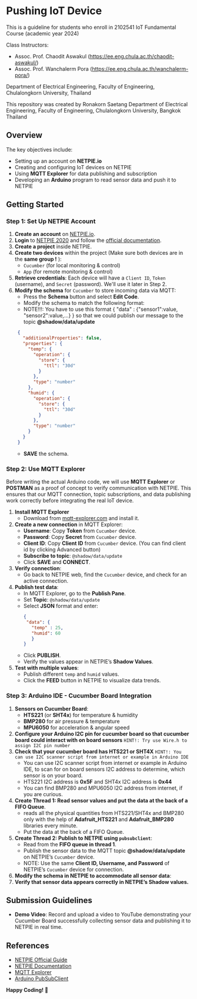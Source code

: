 # Pushing IoT Device
This is a guideline for students who enroll in 2102541 IoT Fundamental Course (academic year 2024)

Class Instructors:

- Assoc. Prof. Chaodit Aswakul (https://ee.eng.chula.ac.th/chaodit-aswakul/)
- Assoc. Prof. Wanchalerm Pora (https://ee.eng.chula.ac.th/wanchalerm-pora/)

Department of Electrical Engineering, Faculty of Engineering, Chulalongkorn University, Thailand

This repository was created by Ronakorn Saetang
Department of Electrical
Engineering, Faculty of Engineering, Chulalongkorn University, Bangkok Thailand



## Overview
The key objectives include:
- Setting up an account on **NETPIE.io**
- Creating and configuring IoT devices on NETPIE
- Using **MQTT Explorer** for data publishing and subscription
- Developing an **Arduino** program to read sensor data and push it to NETPIE

## Getting Started

### Step 1: Set Up NETPIE Account
1. **Create an account** on [NETPIE.io](https://auth.netpie.io/signup).
2. **Login** to [NETPIE 2020](https://netpie.io/guide) and follow the [official documentation](https://docs.netpie.io/en/).
3. **Create a project** inside NETPIE.
4. **Create two devices** within the project (Make sure both devices are in the **same group !** ):
   - `Cucumber` (for local monitoring & control)
   - `App` (for remote monitoring & control)
5. **Retrieve credentials**: Each device will have a `Client ID`, `Token` (username), and `Secret` (password). We'll use it later in Step 2.
6. **Modify the schema** for `Cucumber` to store incoming data via MQTT:
   - Press the **Schema** button and select **Edit Code**.
   - Modify the schema to match the following format:
   - NOTE!!!: You have to use this format { "data" : {"sensor1":value, "sensor2":value,...} } so that 
   we could publish our message to the topic **@shadow/data/update**
   ```json
    {
      "additionalProperties": false,
      "properties": {
        "temp": {
          "operation": {
            "store": {
              "ttl": "30d"
            }
          },
          "type": "number"
        },
        "humid": {
          "operation": {
            "store": {
              "ttl": "30d"
            }
          },
          "type": "number"
        }
      }
    }
   ```
   - **SAVE** the schema.

### Step 2: Use MQTT Explorer
Before writing the actual Arduino code, we will use **MQTT Explorer** or **POSTMAN** as a proof of concept to verify communication with NETPIE. This ensures that our MQTT connection, topic subscriptions, and data publishing work correctly before integrating the real IoT device.

1. **Install MQTT Explorer**
   - Download from [mqtt-explorer.com](http://mqtt-explorer.com/) and install it.
2. **Create a new connection** in MQTT Explorer:
   - **Username**: Copy **Token** from `Cucumber` device.
   - **Password**: Copy **Secret** from `Cucumber` device.
   - **Client ID**: Copy **Client ID** from `Cucumber` device. (You can find client id by clicking Advanced button)
   - **Subscribe to topic**: `@shadow/data/update`
   - Click **SAVE** and **CONNECT**.
3. **Verify connection**:
   - Go back to NETPIE web, find the `Cucumber` device, and check for an active connection.
4. **Publish test data**:
   - In MQTT Explorer, go to the **Publish Pane**.
   - Set **Topic**: `@shadow/data/update`
   - Select **JSON** format and enter:
     ```json
     {
      "data": {
        "temp" : 25,
        "humid": 60
        }
     }
     ```
   - Click **PUBLISH**.
   - Verify the values appear in NETPIE’s **Shadow Values**.
5. **Test with multiple values**:
   - Publish different `temp` and `humid` values.
   - Click the **FEED** button in NETPIE to visualize data trends.

### Step 3: Arduino IDE - Cucumber Board Integration
1. **Sensors on Cucumber Board**:
   - **HTS221** (or **SHT4x**) for temperature & humidity
   - **BMP280** for air pressure & temperature
   - **MPU6050** for acceleration & angular speed
2. **Configure your Arduino I2C pin for cucumber board so that cucumber board could interact with on board sensors** `HINT!: Try use Wire.h to assign I2C pin number`
3. **Check that your cucumber board has HTS221 or SHT4X** `HINT!: You can use I2C scanner script from internet or example in Arduino IDE`
   - You can use I2C scanner script from internet or example in Arduino IDE, to scan for on board sensors I2C address to determine, which sensor is on your board.
   - HTS221 I2C address is **0x5F** and SHT4x I2C address is **0x44**
   - You can find BMP280 and MPU6050 I2C address from internet, if you are curious.
4. **Create Thread 1: Read sensor values and put the data at the back of a FIFO Queue**.
   - reads all the physical quantities from HTS221/SHT4x and BMP280 only with the help of **Adafruit_HTS221** and **Adafruit_BMP280** libraries every minute.
   - Put the data at the back of a FIFO Queue.  
5. **Create Thread 2: Publish to NETPIE using `pubsubclient`**:
   - Read from the **FIFO queue in thread 1**.
   - Publish the sensor data to the MQTT topic **@shadow/data/update** on NETPIE’s `Cucumber` device.
   - NOTE: Use the same **Client ID, Username, and Password** of NETPIE’s `Cucumber` device for connection.
6. **Modify the schema in NETPIE to accommodate all sensor data**:
7. **Verify that sensor data appears correctly in NETPIE’s Shadow values.** 
   

## Submission Guidelines
- **Demo Video**: Record and upload a video to YouTube demonstrating your Cucumber Board successfully collecting sensor data and publishing it to NETPIE in real time.


## References
- [NETPIE Official Guide](https://netpie.io/guide)
- [NETPIE Documentation](https://docs.netpie.io/en/)
- [MQTT Explorer](http://mqtt-explorer.com/)
- [Arduino PubSubClient](https://pubsubclient.knolleary.net/)

**Happy Coding! 🚀**
